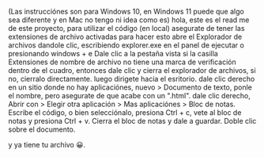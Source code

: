 (Las instrucciónes son para Windows 10, en Windows 11 puede que algo sea diferente y en Mac no tengo ni idea como es)
hola, este es el read me de este proyecto, para utilizar el código (en local) asegurate de tener las extensiones de archivo activadas
para hacer esto abre el Explorador de archivos dandole clic, escribiendo explorer.exe en el panel de ejecutar o presionando windows + e
Dale clic a la pestaña vista
si la casilla Extensiones de nombre de archivo no tiene una marca de verificación dentro de el cuadro, entonces dale clic y cierra el explorador de archivos, si no, cierralo directamente.
luego dirigete hacia el esritorio.
dale clic derecho en un sitio donde no hay aplicaciónes, nuevo > Documento de texto, ponle el nombre, pero asegurate de que acabe con un ".html".
dale clic derecho, Abrir con > Elegir otra aplicación > Mas aplicaciónes > Bloc de notas.
Escribe el código, o bien selecciónalo, presiona Ctrl + c, vete al bloc de notas y presiona Ctrl + v.
Cierra el bloc de notas y dale a guardar.
Doble clic sobre el documento.

y ya tiene tu archivo 😀.
